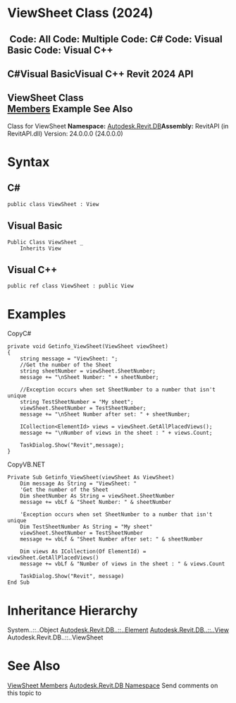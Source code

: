 # ViewSheet Class (2024)

﻿
 Code: All Code: Multiple Code: C# Code: Visual Basic Code: Visual C++   
---  
C#Visual BasicVisual C++
Revit 2024 API  
---  
ViewSheet Class  
[Members](7277b883-39d8-ac3d-9237-dc10c7d99d64.md "ViewSheet Members") Example See Also  
---  
Class for ViewSheet 
**Namespace:** [Autodesk.Revit.DB](87546ba7-461b-c646-cbb1-2cb8f5bff8b2.md "Autodesk.Revit.DB Namespace")**Assembly:** RevitAPI (in RevitAPI.dll) Version: 24.0.0.0 (24.0.0.0)
# Syntax
C#  
---  
```text
public class ViewSheet : View
```
  
Visual Basic  
---  
```text
Public Class ViewSheet _
	Inherits View
```
  
Visual C++  
---  
```text
public ref class ViewSheet : public View
```
  
# Examples
CopyC#
```text
private void Getinfo_ViewSheet(ViewSheet viewSheet)
{
    string message = "ViewSheet: ";
    //Get the number of the Sheet
    string sheetNumber = viewSheet.SheetNumber;
    message += "\nSheet Number: " + sheetNumber;

    //Exception occurs when set SheetNumber to a number that isn't unique
    string TestSheetNumber = "My sheet";
    viewSheet.SheetNumber = TestSheetNumber;
    message += "\nSheet Number after set: " + sheetNumber;

    ICollection<ElementId> views = viewSheet.GetAllPlacedViews();
    message += "\nNumber of views in the sheet : " + views.Count;

    TaskDialog.Show("Revit",message);
}
```

CopyVB.NET
```text
Private Sub Getinfo_ViewSheet(viewSheet As ViewSheet)
    Dim message As String = "ViewSheet: "
    'Get the number of the Sheet
    Dim sheetNumber As String = viewSheet.SheetNumber
    message += vbLf & "Sheet Number: " & sheetNumber

    'Exception occurs when set SheetNumber to a number that isn't unique
    Dim TestSheetNumber As String = "My sheet"
    viewSheet.SheetNumber = TestSheetNumber
    message += vbLf & "Sheet Number after set: " & sheetNumber

    Dim views As ICollection(Of ElementId) = viewSheet.GetAllPlacedViews()
    message += vbLf & "Number of views in the sheet : " & views.Count

    TaskDialog.Show("Revit", message)
End Sub
```

# Inheritance Hierarchy
System..::..Object [Autodesk.Revit.DB..::..Element](eb16114f-69ea-f4de-0d0d-f7388b105a16.md "Element Class") [Autodesk.Revit.DB..::..View](fb92a4e7-f3a7-ef14-e631-342179b18de9.md "View Class") Autodesk.Revit.DB..::..ViewSheet
# See Also
[ViewSheet Members](7277b883-39d8-ac3d-9237-dc10c7d99d64.md "ViewSheet Members")
[Autodesk.Revit.DB Namespace](87546ba7-461b-c646-cbb1-2cb8f5bff8b2.md "Autodesk.Revit.DB Namespace")
Send comments on this topic to 